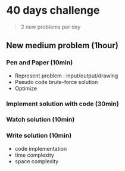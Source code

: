# 40 days challenge
> 2 new problems per day

## New medium problem (1hour)

### Pen and Paper (10min)
- Represent problem : input/output/drawing
- Pseudo code brute-force solution
- Optimize

### Implement solution with code (30min)

### Watch solution (10min)

### Write solution (10min)
- code implementation
- time complexity
- space complexity
